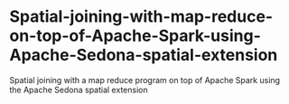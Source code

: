 # Spatial-joining-with-map-reduce-on-top-of-Apache-Spark-using-Apache-Sedona-spatial-extension
Spatial joining with a map reduce program on top of Apache Spark using the Apache Sedona spatial extension
